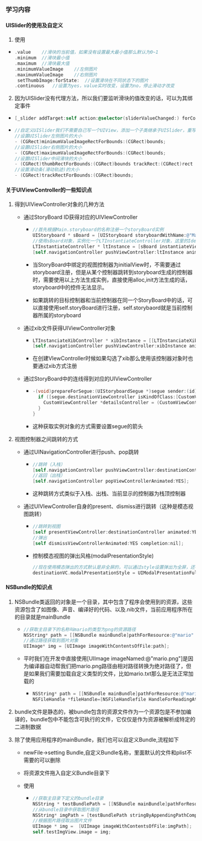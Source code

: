 ### 学习内容

#### UISlider的使用及自定义

1. 使用

- ```objective-c
  .value	//滑块的当前值，如果没有设置最大最小值那么默认为0~1
  .minimum	//滑块最小值
  .maximum	//滑块最大值
  .minimumValueImage	//左侧图片
  .maximumValueImage	//右侧图片
   setThumbImage:forState:	//设置滑块在不同状态下的图片
  .continuous	//设置为yes，value实时改变，设置为no，停止滑动才改变
  ```

2. 因为UISlider没有代理方法，所以我们要监听滑块的值改变的话，可以为其绑定事件

- ```objective-c
  [_slider addTarget:self action:@selector(sliderValueChanged:) forControlEvents:UIControlEventValueChanged];
  ```

- ```objective-c
  //自定义UISlider我们不需要自己写一个UIView，添加一个子类继承于UISlider，重写四个方法即可
  //设置UISlider左侧图片的大小
  - (CGRect)minimumValueImageRectForBounds:(CGRect)bounds;
  //设置UISlider右侧图片的大小
  - (CGRect)maximumValueImageRectForBounds:(CGRect)bounds;
  //设置UISlider中间滑块的大小
  - (CGRect)thumbRectForBounds:(CGRect)bounds trackRect:(CGRect)rect value:(float)value；
  //设置滑动条(滑动轨迹)的大小
  - (CGRect)trackRectForBounds:(CGRect)bounds;
  ```

#### 关于UIViewController的一些知识点

1. 得到UIViewController对象的几种方法

   - 通过StoryBoard ID获得对应的UIVIewController

     - ```objective-c
       //首先根据Main.storyboard的名称注册一个storyBoard实例
       UIStoryboard * sBoard = [UIStoryboard storyboardWithName:@"Main" bundle:nil];
       //使用sBoard对象，实例化一个LTInstantiateController对象，这里的Identifier为StoryBoard中绑定的UIViewController实例
       LTInstantiateController * ltInstance = [sBoard instantiateViewControllerWithIdentifier:@"LTInstaniateController"];
       [self.navigationController pushViewController:ltInstance animated:YES];
       ```

     - 当StoryBoard中绑定的视图控制器为initialView时，不需要通过storyboard注册，但是从某个控制器跳转到storyboard生成的控制器时，需要使用以上方法生成实例，直接使用alloc,init方法生成的话，storyboard中的控件无法显示。
     - 如果跳转的目标控制器和当前控制器在同一个StoryBoard中的话，可以直接使用self.storyBoard进行注册，self.storybaord就是当前控制器所属的storyboard

   - 通过xib文件获得UIViewController对象

     - ```objective-c
       LTInstanciateXibController * xibInstance = [[LTInstanciateXibController alloc]initWithNibName:@"LTInstanciateXibController" bundle:[NSBundle mainBundle]];
       [self.navigationController pushViewController:xibInstance animated:YES];
       ```

     - 在创建VIewController时候如果勾选了xib那么使用该控制器对象时也要通过xib方式注册

   - 通过StoryBoard中的连线得到对应的UIViewController

     - ```objective-c
       -(void)prepareForSegue:(UIStoryboardSegue *)segue sender:(id)sender {
         if ([segue.destinationViewController isKindOfClass:[CustomViewController class]]) {
           CustomViewController *detailsController = (CustomViewController *)segue.destinationViewController;
         }
       }
       ```

     - 这种获取实例对象的方式需要设置segue的箭头

2. 视图控制器之间跳转的方式

   - 通过UINavigationController进行push、pop跳转

     - ```objective-c
       //跳转（入栈）
       [self.navigationController pushViewController:destinationController animated:YES];
       //返回（出栈）
       [self.navigationController popViewControllerAnimated:YES];
       ```

     - 这种跳转方式类似于入栈、出栈、当前显示的控制器为栈顶控制器

   - 通过UIVIewController自身的present、dismiss进行跳转（这种是模态视图跳转）

     - ```objective-c
       //跳转到视图
       [self presentViewController:destinationController animated:YES completion:nil]
       //弹出
       [self dismissViewControllerAnimated:YES completion:nil];
       ```

     - 控制模态视图的弹出风格(modalPresentationStyle)

       ```objective-c
       //现在使用模态弹出的方式默认是非全屏的，可以通过style设置弹出为全屏，还有其他几种类型，可以对比一下
       destinationVC.modalPresentationStyle = UIModalPresentationFullScreen;
       ```

#### NSBundle的知识点

1. NSBundle类返回的对象是一个目录，其中包含了程序会使用到的资源，这些资源包含了如图像、声音、编译好的代码、以及.nib文件，当前应用程序所在的目录就是mainBundle

   - ```objective-c
     //获取主目录下的名称叫mario的类型为png的资源路径
     NSString* path = [[NSBundle mainBundle]pathForResource:@"mario" ofType:@"png"];
     //通过路径获取到图片对象
     UIImage* img = [UIImage imageWithContentsOfFile:path];
     ```

   - 平时我们在开发中直接使用[UIImage imageNamed:@"mario.png"]是因为编译器自动帮我们把mario.png路径由相对路径转换为绝对路径了，但是如果我们需要加载自定义类型的文件，比如mario.txt那么是无法正常加载的

     - ```objective-c
       NSString* path = [[NSBundle mainBundle]pathForResource:@"mario" ofType:@"txt"];
       NSFileHandle *fileHandle=[NSFileHandlefile HandleForReadingAtPath:path];
       ```

2. bundle文件是静态的，被bundle包含的资源文件作为一个资源包是不参加编译的，bundle包中不能包含可执行的文件，它仅仅是作为资源被解析成特定的二进制数据

3. 除了使用应用程序的mainBundle，我们也可以自定义Bundle,流程如下

   - newFile->setting Bundle,自定义Bundle名称，里面默认的文件和plist不需要的可以删除

   - 将资源文件拖入自定义Bundle目录下

   - 使用

     - ```objective-c
       //获取主目录下定义的bundle目录
       NSString * testBundlePath = [[NSBundle mainBundle]pathForResource:@"LTTestBundle" ofType:@"bundle"];
       //从bundle目录中获取图片路径
       NSString* imgPath = [testBundlePath stringByAppendingPathComponent:@"animalFriend.jpg"];
       //根据图片路径取出图片文件
       UIImage * img =  [UIImage imageWithContentsOfFile:imgPath];
       self.testImgView.image = img;
       ```

